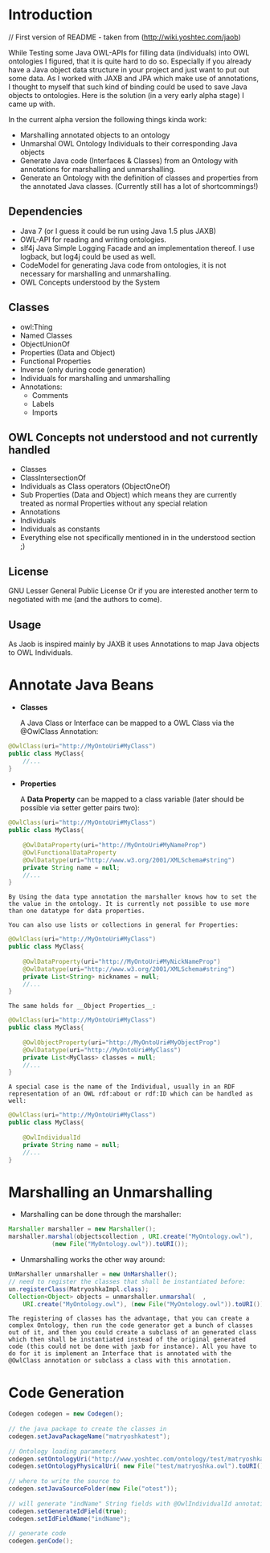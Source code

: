Introduction
========

// First version of README - taken from (http://wiki.yoshtec.com/jaob)

While Testing some Java OWL-APIs for filling data (individuals) into OWL ontologies I figured, that it is quite hard to do so. Especially if you already have a Java object data structure in your project and just want to put out some data. As I worked with JAXB and JPA which make use of annotations, I thought to myself that such kind of binding could be used to save Java objects to ontologies. Here is the solution (in a very early alpha stage) I came up with.

In the current alpha version the following things kinda work:

* Marshalling annotated objects to an ontology
* Unmarshal OWL Ontology Individuals to their corresponding Java objects
* Generate Java code (Interfaces & Classes) from an Ontology with annotations for marshalling and unmarshalling.
* Generate an Ontology with the definition of classes and properties from the annotated Java classes. (Currently still has a lot of shortcommings!)

Dependencies
--------

* Java 7 (or I guess it could be run using Java 1.5 plus JAXB)
* OWL-API for reading and writing ontologies.
* slf4j Java Simple Logging Facade and an implementation thereof. I use logback, but log4j could be used as well.
* CodeModel for generating Java code from ontologies, it is not necessary for marshalling and unmarshalling.
* OWL Concepts understood by the System

Classes
--------
* owl:Thing
* Named Classes
* ObjectUnionOf
* Properties (Data and Object)
* Functional Properties
* Inverse (only during code generation)
* Individuals for marshalling and unmarshalling
* Annotations:
    * Comments
    * Labels
    * Imports
    
OWL Concepts not understood and not currently handled
--------

* Classes
* ClassIntersectionOf
* Individuals as Class operators (ObjectOneOf)
* Sub Properties (Data and Object) which means they are currently treated as normal Properties without any special relation
* Annotations
* Individuals
* Individuals as constants
* Everything else not specifically mentioned in in the understood section ;)

License
--------
GNU Lesser General Public License
Or if you are interested another term to negotiated with me (and the authors to come).

Usage
--------

As Jaob is inspired mainly by JAXB it uses Annotations to map Java objects to OWL Individuals.

# Annotate Java Beans #

* __Classes__

    A Java Class or Interface can be mapped to a OWL Class via the @OwlClass Annotation:
```java
@OwlClass(uri="http://MyOntoUri#MyClass")
public class MyClass{
    //...
}
```
* __Properties__
    
    A __Data Property__ can be mapped to a class variable (later should be possible via setter getter pairs two):
```java
@OwlClass(uri="http://MyOntoUri#MyClass")
public class MyClass{
 
    @OwlDataProperty(uri="http://MyOntoUri#MyNameProp")
    @OwlFunctionalDataProperty
    @OwlDatatype(uri="http://www.w3.org/2001/XMLSchema#string")
    private String name = null;
    //...
}
```

    By Using the data type annotation the marshaller knows how to set the the value in the ontology. It is currently not possible to use more than one datatype for data properties.
    
    You can also use lists or collections in general for Properties:
```java
@OwlClass(uri="http://MyOntoUri#MyClass")
public class MyClass{
 
    @OwlDataProperty(uri="http://MyOntoUri#MyNickNameProp")
    @OwlDatatype(uri="http://www.w3.org/2001/XMLSchema#string")
    private List<String> nicknames = null;
    //...
}
```
    The same holds for __Object Properties__:
```java
@OwlClass(uri="http://MyOntoUri#MyClass")
public class MyClass{
 
    @OwlObjectProperty(uri="http://MyOntoUri#MyObjectProp")
    @OwlDatatype(uri="http://MyOntoUri#MyClass")
    private List<MyClass> classes = null;
    //...
}
```
    A special case is the name of the Individual, usually in an RDF representation of an OWL rdf:about or rdf:ID which can be handled as well:
```java
@OwlClass(uri="http://MyOntoUri#MyClass")
public class MyClass{
 
    @OwlIndividualId
    private String name = null;
    //...
}
```

# Marshalling an Unmarshalling #

* Marshalling can be done through the marshaller:
```java
Marshaller marshaller = new Marshaller();
marshaller.marshal(objectscollection , URI.create("MyOntology.owl"), 
            (new File("MyOntology.owl")).toURI());
```

* Unmarshalling works the other way around:
```java
UnMarshaller unmarshaller = new UnMarshaller();
// need to register the classes that shall be instantiated before:
un.registerClass(MatryoshkaImpl.class);
Collection<Object> objects = unmarshaller.unmarshal(  , 
    URI.create("MyOntology.owl"), (new File("MyOntology.owl")).toURI());
```
   
    The registering of classes has the advantage, that you can create a complex Ontology, then run the code generator get a bunch of classes out of it, and then you could create a subclass of an generated class which then shall be instantiated instead of the original generated code (this could not be done with jaxb for instance). All you have to do for it is implement an Interface that is annotated with the @OwlClass annotation or subclass a class with this annotation.

# Code Generation #

```java
Codegen codegen = new Codegen();
 
// the java package to create the classes in
codegen.setJavaPackageName("matryoshkatest");
 
// Ontology loading parameters
codegen.setOntologyUri("http://www.yoshtec.com/ontology/test/matryoshka");
codegen.setOntologyPhysicalUri( new File("test/matryoshka.owl").toURI().toString());
 
// where to write the source to
codegen.setJavaSourceFolder(new File("otest"));
 
// will generate "indName" String fields with @OwlIndividualId annotation and implementations
codegen.setGenerateIdField(true);
codegen.setIdFieldName("indName");
 
// generate code
codegen.genCode();
```
